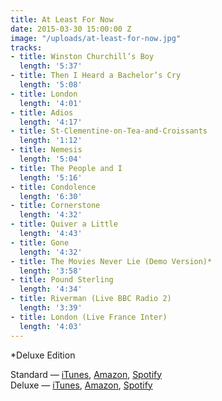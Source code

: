 ```yaml
---
title: At Least For Now
date: 2015-03-30 15:00:00 Z
image: "/uploads/at-least-for-now.jpg"
tracks:
- title: Winston Churchill’s Boy
  length: '5:37'
- title: Then I Heard a Bachelor’s Cry
  length: '5:08'
- title: London
  length: '4:01'
- title: Adios
  length: '4:17'
- title: St-Clementine-on-Tea-and-Croissants
  length: '1:12'
- title: Nemesis
  length: '5:04'
- title: The People and I
  length: '5:16'
- title: Condolence
  length: '6:30'
- title: Cornerstone
  length: '4:32'
- title: Quiver a Little
  length: '4:43'
- title: Gone
  length: '4:32'
- title: The Movies Never Lie (Demo Version)*
  length: '3:58'
- title: Pound Sterling
  length: '4:34'
- title: Riverman (Live BBC Radio 2)
  length: '3:39'
- title: London (Live France Inter)
  length: '4:03'
---
```


*Deluxe Edition

Standard — [iTunes](http://smarturl.it/ALFNiTunes), [Amazon](http://smarturl.it/ALFNAmazon), [Spotify](http://smarturl.it/ALFNSpotify)  
Deluxe — [iTunes](http://smarturl.it/ALFNDXiTunes), [Amazon](http://smarturl.it/ALFNDXAmazon), [Spotify](http://smarturl.it/ALFNDXSpotify)